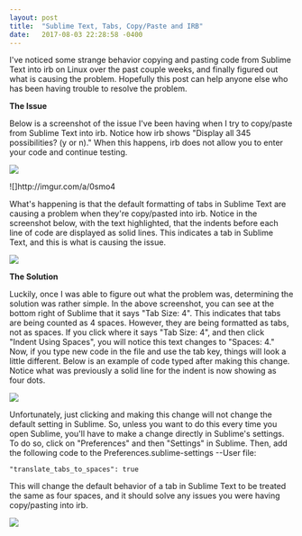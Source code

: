 ```yaml
---
layout: post
title:  "Sublime Text, Tabs, Copy/Paste and IRB"
date:   2017-08-03 22:28:58 -0400
---
```



I've noticed some strange behavior copying and pasting code from Sublime Text into irb on Linux over the past couple weeks, and finally figured out what is causing the problem.  Hopefully this post can help anyone else who has been having trouble to resolve the problem.

**The Issue**

Below is a screenshot of the issue I've been having when I try to copy/paste from Sublime Text into irb.  Notice how irb shows "Display all 345 possibilities? (y or n)."  When this happens, irb does not allow you to enter your code and continue testing.

<p><img src="http://imgur.com/a/0smo4"></p>
![]http://imgur.com/a/0smo4

What's happening is that the default formatting of tabs in Sublime Text are causing a problem when they're copy/pasted into irb.  Notice in the screenshot below, with the text highlighted, that the indents before each line of code are displayed as solid lines.  This indicates a tab in Sublime Text, and this is what is causing the issue.

<p><img src="http://imgur.com/a/8hhG2"></p>

**The Solution**

Luckily, once I was able to figure out what the problem was, determining the solution was rather simple.  In the above screenshot, you can see at the bottom right of Sublime that it says "Tab Size: 4".  This indicates that tabs are being counted as 4 spaces.  However, they are being formatted as tabs, not as spaces.  If you click where it says "Tab Size: 4", and then click "Indent Using Spaces", you will notice this text changes to "Spaces: 4."  Now, if you type new code in the file and use the tab key, things will look a little different.  Below is an example of code typed after making this change.  Notice what was previously a solid line for the indent is now showing as four dots.

<p><img src="http://imgur.com/a/CCdpe"></p>

Unfortunately, just clicking and making this change will not change the default setting in Sublime.  So, unless you want to do this every time you open Sublime, you'll have to make a change directly in Sublime's settings.  To do so, click on "Preferences" and then "Settings" in Sublime.  Then, add the following code to the Preferences.sublime-settings --User file:

```
"translate_tabs_to_spaces": true
```

This will change the default behavior of a tab in Sublime Text to be treated the same as four spaces, and it should solve any issues you were having copy/pasting into irb.

<p><img src="http://imgur.com/a/f9gEB"></p>



